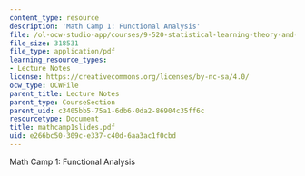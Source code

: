 ```yaml
---
content_type: resource
description: 'Math Camp 1: Functional Analysis'
file: /ol-ocw-studio-app/courses/9-520-statistical-learning-theory-and-applications-spring-2003/e266bc50309ce337c40d6aa3ac1f0cbd_mathcamp1slides.pdf
file_size: 318531
file_type: application/pdf
learning_resource_types:
- Lecture Notes
license: https://creativecommons.org/licenses/by-nc-sa/4.0/
ocw_type: OCWFile
parent_title: Lecture Notes
parent_type: CourseSection
parent_uid: c3405bb5-75a1-6db6-0da2-86904c35ff6c
resourcetype: Document
title: mathcamp1slides.pdf
uid: e266bc50-309c-e337-c40d-6aa3ac1f0cbd
---
```

Math Camp 1: Functional Analysis